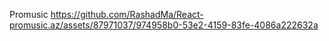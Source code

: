 Promusic
https://github.com/RashadMa/React-promusic.az/assets/87971037/974958b0-53e2-4159-83fe-4086a222632a

